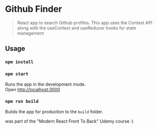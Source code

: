 # Github Finder

> React app to search Github profiles. This app uses the Context API along with the useContext and useReducer hooks for state management 

## Usage

### `npm install`

### `npm start`

Runs the app in the development mode.<br>
Open [http://localhost:3000](http://localhost:3000)

### `npm run build`

Builds the app for production to the `build` folder.<br>

was part of the "Modern React Front To Back" Udemy course :)
